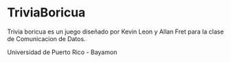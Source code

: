 # TriviaBoricua

Trivia boricua es un juego diseñado por Kevin Leon y Allan Fret para 
la clase de Comunicacion de Datos. 

Universidad de Puerto Rico - Bayamon
